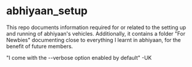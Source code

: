 # abhiyaan_setup
This repo documents information required for or related to the setting up and running of abhiyaan's vehicles.
Additionally, it contains a folder "For Newbies" documenting close to everything I learnt in abhiyaan, for the benefit of future members.

"I come with the --verbose option enabled by default" -UK
